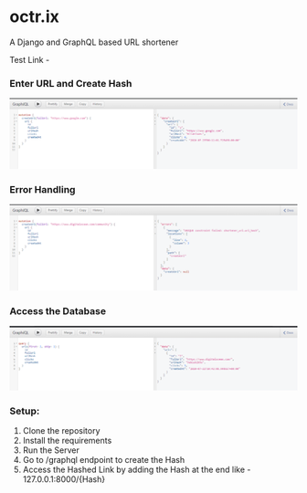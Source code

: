 # octr.ix
A Django and GraphQL based URL shortener 

Test Link - 

### Enter URL and Create Hash
![URLHash](https://github.com/Shivansh2407/octr.ix/blob/master/URLshortened.PNG)
### Error Handling
![DuplicateLink](https://github.com/Shivansh2407/octr.ix/blob/master/Error%20Handling.PNG)
### Access the Database
![AccessData](https://github.com/Shivansh2407/octr.ix/blob/master/AccessData.PNG)

### Setup:
1. Clone the repository
2. Install the requirements
3. Run the Server 
4. Go to /graphql endpoint to create the Hash
5. Access the Hashed Link by adding the Hash at the end like - 127.0.0.1:8000/{Hash}

